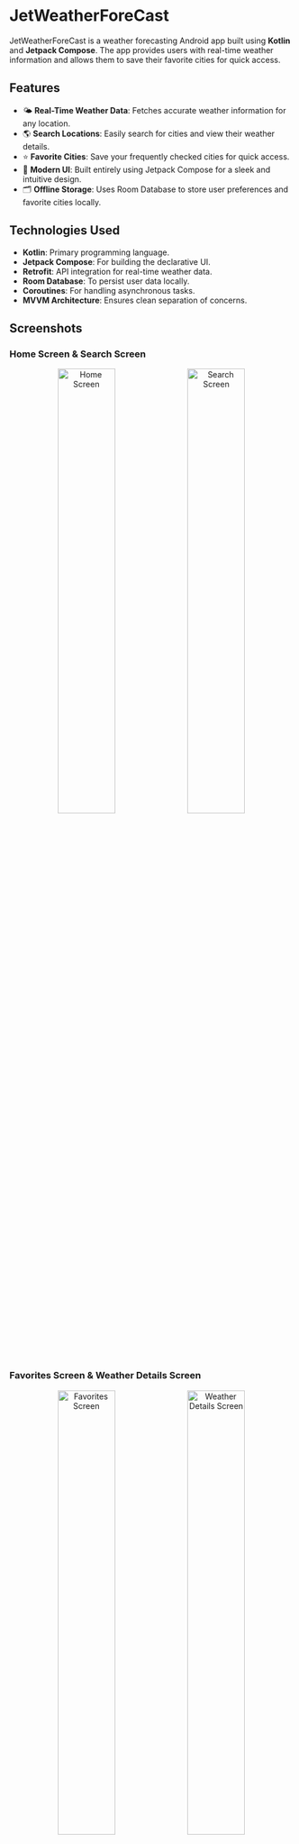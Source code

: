 # JetWeatherForeCast  

JetWeatherForeCast is a weather forecasting Android app built using **Kotlin** and **Jetpack Compose**. The app provides users with real-time weather information and allows them to save their favorite cities for quick access.  

## Features  

- 🌤️ **Real-Time Weather Data**: Fetches accurate weather information for any location.  
- 🌎 **Search Locations**: Easily search for cities and view their weather details.  
- ⭐ **Favorite Cities**: Save your frequently checked cities for quick access.  
- 🎨 **Modern UI**: Built entirely using Jetpack Compose for a sleek and intuitive design.  
- 🗂️ **Offline Storage**: Uses Room Database to store user preferences and favorite cities locally.  

## Technologies Used  

- **Kotlin**: Primary programming language.  
- **Jetpack Compose**: For building the declarative UI.  
- **Retrofit**: API integration for real-time weather data.  
- **Room Database**: To persist user data locally.  
- **Coroutines**: For handling asynchronous tasks.  
- **MVVM Architecture**: Ensures clean separation of concerns.  

## Screenshots  

### Home Screen & Search Screen  

<div align="center">
  <img src="https://github.com/Rintu341/JetWeatherForeCast/assets/106155058/c9b0a2e8-543e-454b-9771-8bef7716723b" alt="Home Screen" width="45%">
  <img src="https://github.com/Rintu341/JetWeatherForeCast/assets/106155058/f672c099-39c5-4b14-ad88-4c5252c499b5" alt="Search Screen" width="45%">
</div>  

### Favorites Screen & Weather Details Screen  

<div align="center">
  <img src="https://github.com/Rintu341/JetWeatherForeCast/assets/106155058/996f9ff6-ec5a-4f2d-a754-a16d982d8529" alt="Favorites Screen" width="45%">
  <img src="https://github.com/Rintu341/JetWeatherForeCast/assets/106155058/b81b7fb6-14d8-40b7-afc7-acdf7b5342ec" alt="Weather Details Screen" width="45%">
</div>  

## Installation  

### Prerequisites  
- Android Studio Arctic Fox or later.  
- Android device/emulator running Android 6.0 (Marshmallow) or later.  

### Steps  
1. **Clone the Repository**  
   ```bash  
   git clone https://github.com/Rintu341/JetWeatherForeCast.git  
